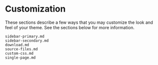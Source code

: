 # Customization

These sections describe a few ways that you may customize the look and feel of your theme.
See the sections below for more information.

```{toctree}
sidebar-primary.md
sidebar-secondary.md
download.md
source-files.md
custom-css.md
single-page.md
```